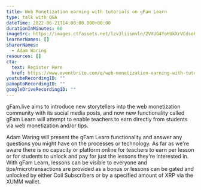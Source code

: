 ```yaml
---
title: Web Monetization earning with tutorials on gFam Learn
type: talk with Q&A
dateTime: 2022-06-21T14:00:00.000+00:00
durationInMinutes: 60
imageSrc: https://images.ctfassets.net/lzv3liismvlo/2VXUG4YoHUkXrVCdsoRIIt/4872395f25993e56330474dde24bb539/Cover_for_GftW_session.png
learnerNames: []
sharerNames:
  - Adam Waring
resources: []
cta:
  text: Register Here
  href: https://www.eventbrite.com/e/web-monetization-earning-with-tutorials-on-gfam-learn-tickets-360525961857
youtubeRecordingID: ""
panoptoRecordingID: ""
googleDriveRecordingID: ""
---
```


gFam.live aims to introduce new storytellers into the web monetization community with its social media posts, and now new functionality called gFam Learn will attempt to enable teachers to earn directly from students via web monetization and/or tips.

Adam Waring will present the gFam Learn functionality and answer any questions you might have on the processes or technology. As far as we're aware there is no capacity or platform online for teachers to earn per lesson or for students to unlock and pay for just the lessons they're interested in. With gFam Learn, lessons can be visible to everyone and tips/microtransactions are provided as a bonus or lessons can be gated and unlocked by either Coil Subscribers or by a specified amount of XRP via the XUMM wallet.
